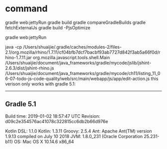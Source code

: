 
# command
gradle web:jettyRun
gradle build
gradle compareGradleBuilds
gradle fetchExternalJs
gradle build -PjsOptimize

gradle web:jettyRun


java -cp /Users/shuaijie/.gradle/caches/modules-2/files-2.1/org.mozilla/rhino/1.7.11/cf04bfb7dcf7bacbf93ab7727d842f3ab5a66f0d/rhino-1.7.11.jar  org.mozilla.javascript.tools.shell.Main /Users/shuaijie/document/java_frameworks/gradle/mycode/jslib/jshint-2.6.3/dist/jshint-rhino.js /Users/shuaijie/document/java_frameworks/gradle/mycode/ch11/listing_11_06-07-todo-js-code-quality/web/src/main/webapp/js/app/edit-action.js
this verison only works with gradle 5.1:


------------------------------------------------------------
Gradle 5.1
------------------------------------------------------------

Build time:   2019-01-02 18:57:47 UTC
Revision:     d09c2e354576ac41078c322815cc6db2b66d976e

Kotlin DSL:   1.1.0
Kotlin:       1.3.11
Groovy:       2.5.4
Ant:          Apache Ant(TM) version 1.9.13 compiled on July 10 2018
JVM:          1.8.0_231 (Oracle Corporation 25.231-b11)
OS:           Mac OS X 10.14.6 x86_64
